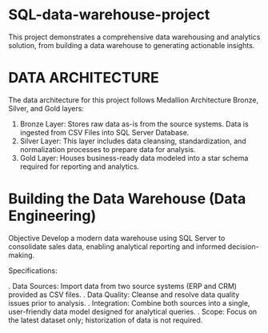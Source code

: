 # SQL-data-warehouse-project
This project demonstrates a comprehensive data warehousing and analytics solution, from building a data warehouse to generating actionable insights.

# DATA ARCHITECTURE
  The data architecture for this project follows Medallion Architecture Bronze, Silver, and Gold layers:
  
  1. Bronze Layer: Stores raw data as-is from the source systems. Data is ingested from CSV Files into SQL Server Database.
  2. Silver Layer: This layer includes data cleansing, standardization, and normalization processes to prepare data for analysis.
  3. Gold Layer: Houses business-ready data modeled into a star schema required for reporting and analytics.


# Building the Data Warehouse (Data Engineering)
 
 Objective
  Develop a modern data warehouse using SQL Server to consolidate sales data, enabling analytical reporting and informed decision-making.
  
  Specifications:
  
   . Data Sources: Import data from two source systems (ERP and CRM) provided as CSV files.
   . Data Quality: Cleanse and resolve data quality issues prior to analysis.
   . Integration: Combine both sources into a single, user-friendly data model designed for analytical queries.
   . Scope: Focus on the latest dataset only; historization of data is not required.
